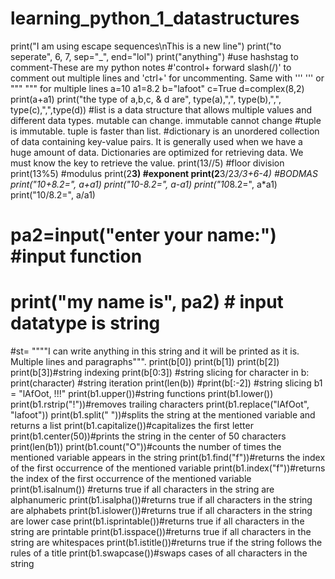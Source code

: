 # learning_python_1_datastructures
print("I am using escape sequences\nThis is a new line")
print("to seperate", 6, 7, sep="_", end="lol")
print("anything")
#use hashstag to comment-These are my python notes
#'control+ forward slash(/)' to comment out multiple lines and 'ctrl+\' for uncommenting. Same with ''' ''' or """ """ for multiple lines
a=10
a1=8.2
b="lafoot"
c=True
d=complex(8,2)
print(a+a1)
print("the type of a,b,c, & d are", type(a),",", type(b),",", type(c),",",type(d))
#list is a data structure that allows multiple values and different data types. mutable can change. immutable cannot change
#tuple is immutable. tuple is faster than list.
#dictionary is an unordered collection of data containing key-value pairs. It is generally used when we have a huge amount of data. Dictionaries are optimized for retrieving data. We must know the key to retrieve the value.
print(13//5) #floor division
print(13%5) #modulus
print(2**3) #exponent
print(2**3/2*3/3+6-4) #BODMAS
print("10+8.2=", a+a1)
print("10-8.2=", a-a1)
print("10*8.2=", a*a1)
print("10/8.2=", a/a1)
# pa2=input("enter your name:") #input function
# print("my name is", pa2) # input datatype is string
#st= """"I can write anything in this string and it will be printed as it is. Multiple lines and paragraphs""".
print(b[0])
print(b[1])
print(b[2])
print(b[3])#string indexing
print(b[0:3]) #string slicing
for character in b:
    print(character) #string iteration
print(len(b))
#print(b[:-2]) #string slicing
b1 = "lAfOot, !!!"
print(b1.upper())#string functions
print(b1.lower())
print(b1.rstrip("!"))#removes trailing characters
print(b1.replace("lAfOot", "lafoot"))
print(b1.split(" "))#splits the string at the mentioned variable and returns a list
print(b1.capitalize())#capitalizes the first letter
print(b1.center(50))#prints the string in the center of 50 characters
print(len(b1))
print(b1.count("O"))#counts the number of times the mentioned variable appears in the string
print(b1.find("f"))#returns the index of the first occurrence of the mentioned variable
print(b1.index("f"))#returns the index of the first occurrence of the mentioned variable
print(b1.isalnum()) #returns true if all characters in the string are alphanumeric
print(b1.isalpha())#returns true if all characters in the string are alphabets
print(b1.islower())#returns true if all characters in the string are lower case
print(b1.isprintable())#returns true if all characters in the string are printable
print(b1.isspace())#returns true if all characters in the string are whitespaces
print(b1.istitle())#returns true if the string follows the rules of a title
print(b1.swapcase())#swaps cases of all characters in the string
